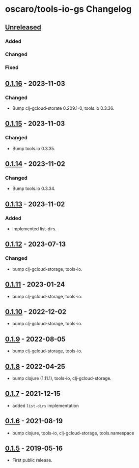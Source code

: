 # oscaro/tools-io-gs Changelog

## [Unreleased]

### Added

### Changed

### Fixed


## [0.1.16] - 2023-11-03
### Changed
* Bump clj-gcloud-storate 0.209.1-0, tools.io 0.3.36.

## [0.1.15] - 2023-11-03
### Changed
* Bump tools.io 0.3.35.

## [0.1.14] - 2023-11-02
### Changed
* Bump tools.io 0.3.34.

## [0.1.13] - 2023-11-02
### Added
* implemented list-dirs.

## [0.1.12] - 2023-07-13
### Changed
* bump clj-gcloud-storage, tools-io.

## [0.1.11] - 2023-01-24
* bump clj-gcloud-storage, tools-io.

## [0.1.10] - 2022-12-02
* bump clj-gcloud-storage, tools-io.

## [0.1.9] - 2022-08-05
* bump clj-gcloud-storage, tools-io.

## [0.1.8] - 2022-04-25
* bump clojure (1.11.1), tools-io, clj-gcloud-storage.

## [0.1.7] - 2021-12-15
* added `list-dirs` implementation

## [0.1.6] - 2021-08-19
* bump clojure, tools-io, clj-gcloud-storage, tools.namespace

## [0.1.5] - 2019-05-16
* First public release.

[Unreleased]: https://github.com/oscaro/tools-io-gs/-/compare/0.1.16...devel
[0.1.16]: https://github.com/oscaro/tools-io-gs/-/compare/0.1.15...0.1.16
[0.1.15]: https://github.com/oscaro/tools-io-gs/-/compare/0.1.14...0.1.15
[0.1.14]: https://github.com/oscaro/tools-io-gs/-/compare/0.1.13...0.1.14
[0.1.13]: https://github.com/oscaro/tools-io-gs/-/compare/0.1.12...0.1.13
[0.1.12]: https://github.com/oscaro/tools-io-gs/-/compare/0.1.11...0.1.12
[0.1.11]: https://github.com/oscaro/tools-io-gs/-/compare/0.1.10...0.1.11
[0.1.10]: https://github.com/oscaro/tools-io-gs/-/compare/0.1.9...0.1.10
[0.1.9]: https://github.com/oscaro/tools-io-gs/-/compare/0.1.8...0.1.9
[0.1.8]: https://github.com/oscaro/tools-io-gs/-/compare/0.1.7...0.1.8
[0.1.7]: https://github.com/oscaro/tools-io-gs/-/compare/0.1.6...0.1.7
[0.1.6]: https://github.com/oscaro/tools-io-gs/-/compare/0.1.5...0.1.6
[0.1.5]: https://github.com/oscaro/tools-io-gs/releases/tag/0.1.5
